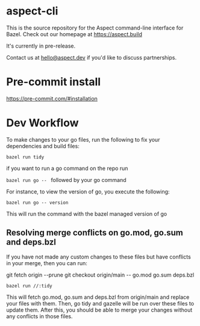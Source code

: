 # aspect-cli

This is the source repository for the Aspect command-line interface for Bazel.
Check out our homepage at https://aspect.build

It's currently in pre-release.

Contact us at hello@aspect.dev if you'd like to discuss partnerships.

# Pre-commit install

https://pre-commit.com/#installation

# Dev Workflow

To make changes to your go files, run the following to fix your dependencies and build files:

`bazel run tidy`

if you want to run a go command on the repo run

`bazel run go -- ` followed by your go command

For instance, to view the version of go, you execute the following:

`bazel run go -- version`

This will run the command with the bazel managed version of go

## Resolving merge conflicts on go.mod, go.sum and deps.bzl

If you have not made any custom changes to these files but have conflicts in your merge, then you can run:

git fetch origin --prune
git checkout origin/main -- go.mod go.sum deps.bzl

`bazel run //:tidy`

This will fetch go.mod, go.sum and deps.bzl from origin/main and replace your files with them.
Then, go tidy and gazelle will be run over these files to update them.
After this, you should be able to merge your changes without any conflicts in those files.
